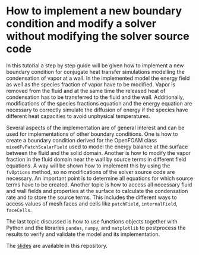 How to implement a new boundary condition and modify a solver without modifying
the solver source code
============

In this tutorial a step by step guide will be given how to implement a new
boundary condition for conjugate heat transfer simulations modelling the
condensation of vapor at a wall. In the implemented model the energy field as
well as the species fraction of vapor have to be modified. Vapor is removed
from the fluid and at the same time the released heat of condensation has to
be transferred to the fluid and the wall. Additionally, modifications of the
species fractions equation and the energy equation are necessary to correctly
simulate the diffusion of energy if the species have different heat capacities
to avoid unphysical temperatures.

Several aspects of the implementation are of general interest and can be used
for implementations of other boundary conditions. One is how to create a
boundary condition derived for the OpenFOAM class `mixedFvPatchScalarField`
used to model the energy balance at the surface between the fluid and the
solid domain. Another is how to modify the vapor fraction in the fluid domain
near the wall by source terms in different field equations. A way will be
shown how to implement this by using the `fvOptions` method, so no modifications
of the solver source code are necessary. An important point is to determine all
equations for which source terms have to be created. Another topic is how to
access all necessary fluid and wall fields and properties at the surface to
calculate the condensation rate and to store the source terms. This includes
the different ways to access values of mesh faces and cells like `patchField`,
`internalField`, `faceCells`.

The last topic discussed is how to use functions objects together with Python
and the libraries `pandas`, `numpy`, and `matplotlib` to postprocess the
results to verify and validate the model and its implementation.

The [slides](doc/tutorial-boundary-condition.pdf) are available in this
repository.
